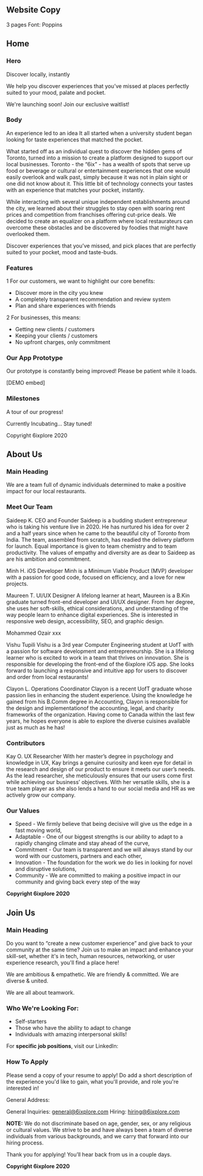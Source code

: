 ## Website Copy

3 pages
Font: Poppins

## Home

### Hero

Discover locally, instantly

We help you discover experiences that you’ve missed at places perfectly suited to your mood, palate and pocket.

We're launching soon!
Join our exclusive waitlist!

### Body

An experience led to an idea
It all started when a university student began looking for taste experiences that matched the pocket.

What started off as an individual quest to discover the hidden gems of Toronto, turned into a mission to create a platform designed to support our local businesses. Toronto - the “6ix” - has a wealth of spots that serve up food or beverage or cultural or entertainment experiences that one would easily overlook and walk past, simply because it was not in plain sight or one did not know about it. This little bit of technology connects your tastes with an experience that matches your pocket, instantly.

While interacting with several unique independent establishments around the city, we learned about their struggles to stay open with soaring rent prices and competition from franchises offering cut-price deals. We decided to create an equalizer on a platform where local restaurateurs can overcome these obstacles and be discovered by foodies that might have overlooked them.

Discover experiences that you’ve missed, and pick places that are perfectly suited to your pocket, mood and taste-buds.

### Features

1 For our customers, we want to highlight our core benefits:

- Discover more in the city you knew
- A completely transparent recommendation and review system
- Plan and share experiences with friends

2 For businesses, this means:

- Getting new clients / customers
- Keeping your clients / customers
- No upfront charges, only commitment

### Our App Prototype

Our prototype is constantly being improved! Please be patient while it loads.

[DEMO embed]

### Milestones

A tour of our progress!

Currently Incubating... Stay tuned!

Copyright 6ixplore 2020

## About Us

### Main Heading

We are a team full of dynamic individuals determined to make a positive impact for our local restaurants.

### Meet Our Team

Saideep K.
CEO and Founder
Saideep is a budding student entrepreneur who is taking his venture live in 2020. He has nurtured his idea for over 2 and a half years since when he came to the beautiful city of Toronto from India. The team, assembled from scratch, has readied the delivery platform for launch. Equal importance is given to team chemistry and to team productivity. The values of empathy and diversity are as dear to Saideep as are his ambition and commitment.

Minh H.
iOS Developer
Minh is a Minimum Viable Product (MVP) developer with a passion for good code, focused on efficiency, and a love for new projects.

Maureen T.
UI/UX Designer
A lifelong learner at heart, Maureen is a B.Kin graduate turned front-end developer and UI/UX designer. From her degree, she uses her soft-skills, ethical considerations, and understanding of the way people learn to enhance digital experiences. She is interested in responsive web design, accessibility, SEO, and graphic design.

Mohammed Ozair
xxx

Vishu Tupili
Vishu is a 3rd year Computer Engineering student at UofT with a passion for software development and entrepreneurship. She is a lifelong learner who is excited to work in a team that thrives on innovation. She is responsible for developing the front-end of the 6ixplore iOS app. She looks forward to launching a responsive and intuitive app for users to discover and order from local restaurants!

Clayon L.
Operations Coordinator
Clayon is a recent UofT graduate whose passion lies in enhancing the student experience. Using the knowledge he gained from his B.Comm degree in Accounting, Clayon is responsible for the design and implementationof the accounting, legal, and charity frameworks of the organization. Having come to Canada within the last few years, he hopes everyone is able to explore the diverse cuisines available just as much as he has!

### Contributors

Kay O.
UX Researcher
With her master’s degree in psychology and knowledge in UX, Kay brings a genuine curiosity and keen eye for detail in the research and design of our product to ensure it meets our user’s needs. As the lead researcher, she meticulously ensures that our users come first while achieving our business’ objectives. With her versatile skills, she is a true team player as she also lends a hand to our social media and HR as we actively grow our company.

### Our Values

- Speed - We firmly believe that being decisive will give us the edge in a fast moving world,
- Adaptable - One of our biggest strengths is our ability to adapt to a rapidly changing climate and stay ahead of the curve,
- Commitment - Our team is transparent and we will always stand by our word with our customers, partners and each other,
- Innovation - The foundation for the work we do lies in looking for novel and disruptive solutions,
- Community - We are committed to making a positive impact in our community and giving back every step of the way

<strong>Copyright 6ixplore 2020</strong>

## Join Us

### Main Heading

Do you want to “create a new customer experience” and give back to your community at the same time? Join us to make an impact and enhance your skill-set, whether it's in tech, human resources, networking, or user experience research, you'll find a place here!

We are ambitious & empathetic.
We are friendly & committed.
We are diverse & united.

We are all about teamwork.

### Who We're Looking For:

- Self-starters
- Those who have the ability to adapt to change
- Individuals with amazing interpersonal skills!

For <strong>specific job positions</strong>, visit our LinkedIn:

### How To Apply

Please send a copy of your resume to apply! Do add a short description of the experience you'd like to gain, what you'll provide, and role you're interested in!

General Address:

General Inquiries: general@6ixplore.com
Hiring: hiring@6ixplore.com

<strong>NOTE:</strong> We do not discriminate based on age, gender, sex, or any religious or cultural values. We strive to be and have always been a team of diverse individuals from various backgrounds, and we carry that forward into our hiring process.

Thank you for applying! You’ll hear back from us in a couple days.

<strong>Copyright 6ixplore 2020</strong>

